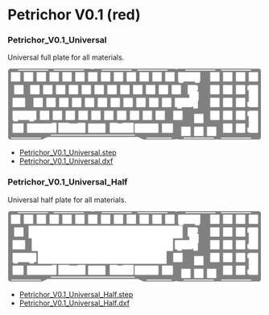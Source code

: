 # Petrichor V0.1 (red)

### Petrichor_V0.1_Universal
Universal full plate for all materials.

[![Plate](../../images/Petrichor_V0.1_Universal.png)](../../images/Petrichor_V0.1_Universal.png)

* [Petrichor_V0.1_Universal.step](./Petrichor_V0.1_Universal.step)
* [Petrichor_V0.1_Universal.dxf](./Petrichor_V0.1_Universal.dxf)


### Petrichor_V0.1_Universal_Half
Universal half plate for all materials.

[![Plate](../../images/Petrichor_V0.1_Universal_Half.png)](../../images/Petrichor_V0.1_Universal_Half.png)

* [Petrichor_V0.1_Universal_Half.step](./Petrichor_V0.1_Universal_Half.step)
* [Petrichor_V0.1_Universal_Half.dxf](./Petrichor_V0.1_Universal_Half.dxf)
